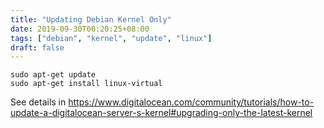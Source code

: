 ```yaml
---
title: "Updating Debian Kernel Only"
date: 2019-09-30T00:20:25+08:00
tags: ["debian", "kernel", "update", "linux"]
draft: false
---
```


```
sudo apt-get update
sudo apt-get install linux-virtual
```
See details in https://www.digitalocean.com/community/tutorials/how-to-update-a-digitalocean-server-s-kernel#upgrading-only-the-latest-kernel
